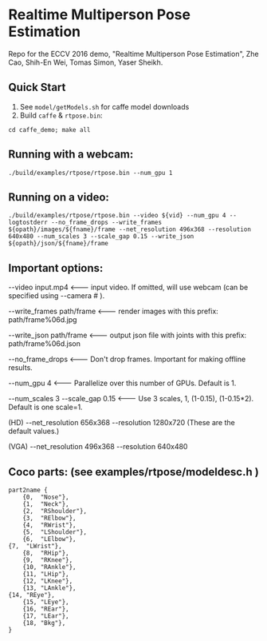 Realtime Multiperson Pose Estimation
====================================
Repo for the ECCV 2016 demo, "Realtime Multi­person Pose Estimation", Zhe Cao, Shih-En Wei, Tomas Simon, Yaser Sheikh.

## Quick Start
1. See `model/getModels.sh` for caffe model downloads
2. Build `caffe` & `rtpose.bin`:
```
cd caffe_demo; make all
```

## Running with a webcam:
```
./build/examples/rtpose/rtpose.bin --num_gpu 1
```

## Running on a video:
```
./build/examples/rtpose/rtpose.bin --video ${vid} --num_gpu 4 --logtostderr --no_frame_drops --write_frames ${opath}/images/${fname}/frame --net_resolution 496x368 --resolution 640x480 --num_scales 3 --scale_gap 0.15 --write_json ${opath}/json/${fname}/frame
```

## Important options:
--video input.mp4 <--- input video. If omitted, will use webcam (can be specified using --camera # ).

--write_frames path/frame  <--- render images with this prefix: path/frame%06d.jpg

--write_json path/frame  <--- output json file with joints with this prefix: path/frame%06d.json

--no_frame_drops <--- Don't drop frames. Important for making offline results.

--num_gpu 4 <--- Parallelize over this number of GPUs. Default is 1.

--num_scales 3 --scale_gap 0.15  <--- Use 3 scales, 1, (1-0.15), (1-0.15*2). Default is one scale=1.

(HD)
--net_resolution 656x368 --resolution 1280x720 (These are the default values.)

(VGA)
--net_resolution 496x368 --resolution 640x480

## Coco parts: (see examples/rtpose/modeldesc.h )

	part2name {
		{0,  "Nose"},
		{1,  "Neck"},
		{2,  "RShoulder"},
		{3,  "RElbow"},
		{4,  "RWrist"},
		{5,  "LShoulder"},
		{6,  "LElbow"},
    {7,  "LWrist"},
		{8,  "RHip"},
		{9,  "RKnee"},
		{10, "RAnkle"},
		{11, "LHip"},
		{12, "LKnee"},
		{13, "LAnkle"},
    {14, "REye"},
		{15, "LEye"},
		{16, "REar"},
		{17, "LEar"},
		{18, "Bkg"},
	}

